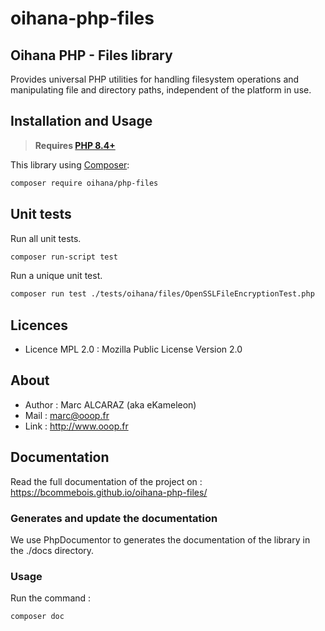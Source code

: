 # oihana-php-files

## Oihana PHP - Files library

Provides universal PHP utilities for handling filesystem operations and manipulating file and directory paths, independent of the platform in use.

## Installation and Usage

> **Requires [PHP 8.4+](https://php.net/releases/)**

This library using [Composer](https://getcomposer.org):

```bash
composer require oihana/php-files
```

## Unit tests

Run all unit tests.
```bash
composer run-script test
```

Run a unique unit test.
```bash
composer run test ./tests/oihana/files/OpenSSLFileEncryptionTest.php
```

## Licences
 * Licence MPL 2.0 : Mozilla Public License Version 2.0

## About
 * Author : Marc ALCARAZ (aka eKameleon)
 * Mail : marc@ooop.fr
 * Link : http://www.ooop.fr

## Documentation

Read the full documentation of the project on : https://bcommebois.github.io/oihana-php-files/

### Generates and update the documentation

We use PhpDocumentor to generates the documentation of the library in the ./docs directory.

### Usage
Run the command : 
```bash
composer doc
```
